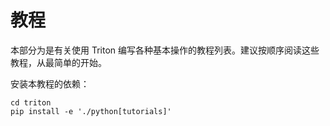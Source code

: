 # 教程


本部分为是有关使用 Triton 编写各种基本操作的教程列表。建议按顺序阅读这些教程，从最简单的开始。


安装本教程的依赖：


```plain
cd triton
pip install -e './python[tutorials]'
```


